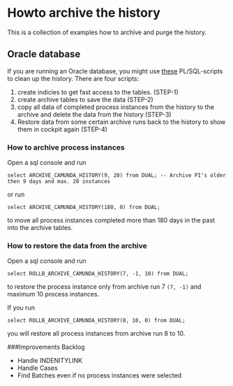 Howto archive the history
=========================

This is a collection of examples how to archive and purge the history. 

Oracle database
---------------

If you are running an Oracle database, you might use [these](oracle-scripts) PL/SQL-scripts to clean up the history. There are four scripts:

1. create indicies to get fast access to the tables. (STEP-1)
2. create archive tables to save the data (STEP-2)
3. copy all data of completed process instances from the history to the archive and delete the data from the history (STEP-3)
4. Restore data from some certain archive runs back to the history to show them in cockpit again (STEP-4)

### How to archive process instances

Open a sql console and run

    select ARCHIVE_CAMUNDA_HISTORY(9, 20) from DUAL; -- Archive PI's older then 9 days and max. 20 instances

or run

    select ARCHIVE_CAMUNDA_HISTORY(180, 0) from DUAL;

to move all process instances completed more than 180 days in the past into the archive tables.

### How to restore the data from the archive

Open a sql console and run

    select ROLLB_ARCHIVE_CAMUNDA_HISTORY(7, -1, 10) from DUAL;

to restore the process instance only from archive run 7 `(7, -1)` and maximum 10 process instances.

If you run

    select ROLLB_ARCHIVE_CAMUNDA_HISTORY(8, 10, 0) from DUAL;

you will restore all process instances from archive run 8 to 10.

###Improvements Backlog

- Handle INDENITYLINK
- Handle Cases
- Find Batches even if no process instances were selected

